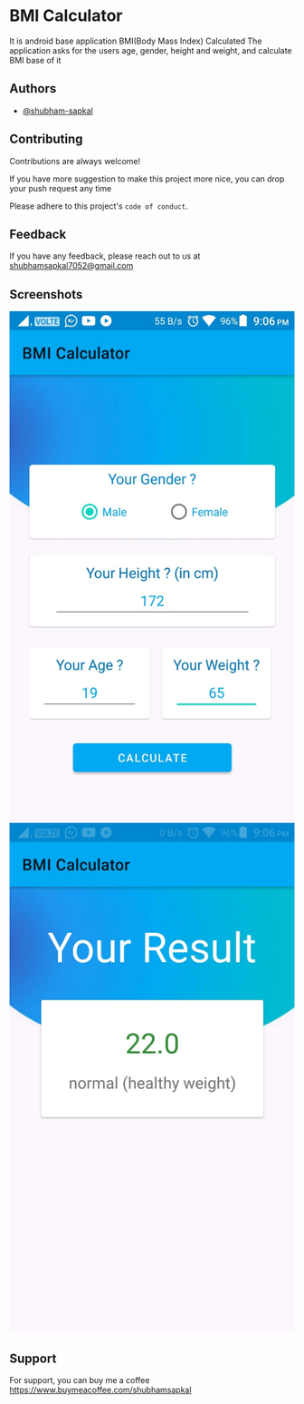 
# BMI Calculator

It is android base application BMI(Body Mass Index) Calculated
The application asks for the users age, gender, height and weight, and calculate BMI base of it 
## Authors

- [@shubham-sapkal](https://www.github.com/shubham-sapkal)

  
## Contributing

Contributions are always welcome!

If you have more suggestion to make this project more nice, you can drop your push request any time

Please adhere to this project's `code of conduct`.

  
## Feedback

If you have any feedback, please reach out to us at shubhamsapkal7052@gmail.com

  
## Screenshots

![Home Screenshot](https://github.com/shubham-sapkal/BMI-calculator/blob/master/HomeScreenShot.jpeg)
![Result Screenshot](https://github.com/shubham-sapkal/BMI-calculator/blob/master/ResultScreenShot.jpeg)

## Support

For support, you can buy me a coffee https://www.buymeacoffee.com/shubhamsapkal

  
